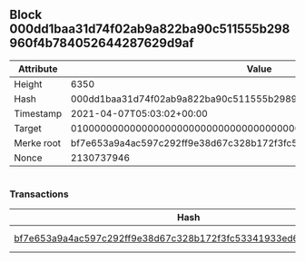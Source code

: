## Block 000dd1baa31d74f02ab9a822ba90c511555b298960f4b784052644287629d9af

Attribute | Value
--- | ---
Height | 6350
Hash | 000dd1baa31d74f02ab9a822ba90c511555b298960f4b784052644287629d9af
Timestamp | 2021-04-07T05:03:02+00:00
Target | 0100000000000000000000000000000000000000000000000000000000000000
Merke root | bf7e653a9a4ac597c292ff9e38d67c328b172f3fc53341933ed6fda38bca303e
Nonce | 2130737946

```

```

### Transactions

Hash | Amount
--- | ---
[bf7e653a9a4ac597c292ff9e38d67c328b172f3fc53341933ed6fda38bca303e](bf7e653a9a4ac597c292ff9e38d67c328b172f3fc53341933ed6fda38bca303e.md) | 10.00000000 SKEPTI 
